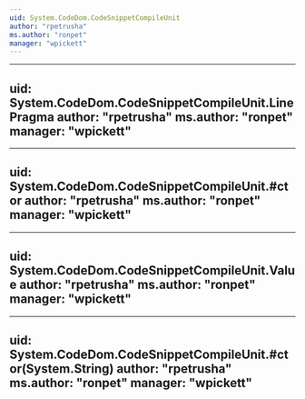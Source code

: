 ```yaml
---
uid: System.CodeDom.CodeSnippetCompileUnit
author: "rpetrusha"
ms.author: "ronpet"
manager: "wpickett"
---
```


---
uid: System.CodeDom.CodeSnippetCompileUnit.LinePragma
author: "rpetrusha"
ms.author: "ronpet"
manager: "wpickett"
---

---
uid: System.CodeDom.CodeSnippetCompileUnit.#ctor
author: "rpetrusha"
ms.author: "ronpet"
manager: "wpickett"
---

---
uid: System.CodeDom.CodeSnippetCompileUnit.Value
author: "rpetrusha"
ms.author: "ronpet"
manager: "wpickett"
---

---
uid: System.CodeDom.CodeSnippetCompileUnit.#ctor(System.String)
author: "rpetrusha"
ms.author: "ronpet"
manager: "wpickett"
---
